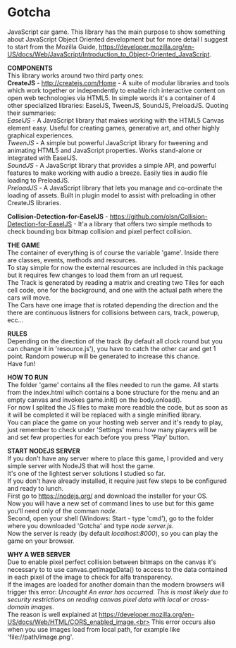 # Gotcha
JavaScript car game.
This library has the main purpose to show something about JavaScript Object Oriented development but for more detail I suggest to start from the Mozilla Guide, https://developer.mozilla.org/en-US/docs/Web/JavaScript/Introduction_to_Object-Oriented_JavaScript.

<b>COMPONENTS</b><br>
This library works around two third party ones:<br>
<b>CreateJS</b> - http://createjs.com/Home - A suite of modular libraries and tools which work together or independently to enable rich interactive content on open web technologies via HTML5.
In simple words it's a container of 4 other specialized libraries: EaselJS, TweenJS, SoundJS, PreloadJS.
Quoting their summaries:<br>
<i>EaselJS</i> - A JavaScript library that makes working with the HTML5 Canvas element easy. Useful for creating games, generative art, and other highly graphical experiences.<br>
<i>TweenJS</i> - A simple but powerful JavaScript library for tweening and animating HTML5 and JavaScript properties. Works stand-alone or integrated with EaselJS.<br>
<i>SoundJS</i> - A JavaScript library that provides a simple API, and powerful features to make working with audio a breeze. Easily ties in audio file loading to PreloadJS.<br>
<i>PreloadJS</i> - A JavaScript library that lets you manage and co-ordinate the loading of assets. Built in plugin model to assist with preloading in other CreateJS libraries.<br>

<b>Collision-Detection-for-EaselJS</b> - https://github.com/olsn/Collision-Detection-for-EaselJS - It'a a library that offers two simple methods to check bounding box bitmap collision and pixel perfect collision.

<b>THE GAME</b><br>
The container of everything is of course the variable 'game'. Inside there are classes, events, methods and resources.<br>
To stay simple for now the external resources are included in this package but it requires few changes to load them from an url request.<br>
The Track is generated by reading a matrix and creating two Tiles for each cell code, one for the background, and one with the actual path where the cars will move.<br>
The Cars have one image that is rotated depending the direction and the there are continuous listners for collisions between cars, track, powerup, ecc...<br>

<b>RULES</b><br>
Depending on the direction of the track (by default all clock round but you can change it in 'resource.js'), you have to catch the other car and get 1 point.
Random powerup will be generated to increase this chance.<br>
Have fun!<br>

<b>HOW TO RUN</b><br>
The folder 'game' contains all the files needed to run the game. All starts from the index.html wihch contains a bone structure for the menu and an empty canvas and invokes game.init() on the body.onload().<br>
For now I splited the JS files to make more readble the code, but as soon as it will be completed it will be replaced with a single minified library.<br>
You can place the game on your hosting web server and it's ready to play, just remember to check under 'Settings' menu how many players will be and set few properties for each before you press 'Play' button.<br>

<b>START NODEJS SERVER</b><br>
If you don't have any server where to place this game, I provided and very simple server with NodeJS that will host the game.<br>
It's one of the lightest server solutions I studied so far.<br>
If you don't have already installed, it require just few steps to be configured and ready to lunch.<br>
First go to https://nodejs.org/ and download the installer for your OS.<br>
Now you will have a new set of command lines to use but for this game you'll need only of the comman <i>node</i>.<br>
Second, open your shell (Windows: Start - type 'cmd'), go to the folder where you downloaded 'Gotcha' and type <i>node server.js</i>.<br>
Now the server is ready (by default <i>localhost:8000</i>), so you can play the game on your browser.<br>

<b>WHY A WEB SERVER</b><br>
Due to enable pixel perfect collision between bitmaps on the canvas it's necessary to to use canvas.getImageData() to access to the data contained in each pixel of the image to check for alfa transparency.<br>
If the images are loaded for another domain than the modern browsers will trigger this error: <i>Uncaught An error has occurred. This is most likely due to security restrictions on reading canvas pixel data with local or cross-domain images</i>.<br>
The reason is well explained at https://developer.mozilla.org/en-US/docs/Web/HTML/CORS_enabled_image.<br>
This error occurs also when you use images load from local path, for example like 'file://path/image.png'.<br>
